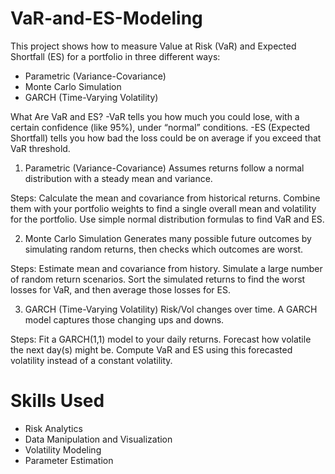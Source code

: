 # VaR-and-ES-Modeling

This project shows how to measure Value at Risk (VaR) and Expected Shortfall (ES) for a portfolio in three different ways:

- Parametric (Variance-Covariance)
- Monte Carlo Simulation
- GARCH (Time-Varying Volatility)



  
What Are VaR and ES?
  -VaR tells you how much you could lose, with a certain confidence (like 95%), under “normal” conditions.
  -ES (Expected Shortfall) tells you how bad the loss could be on average if you exceed that VaR threshold.



1. Parametric (Variance-Covariance)
Assumes returns follow a normal distribution with a steady mean and variance.

Steps:
Calculate the mean and covariance from historical returns.
Combine them with your portfolio weights to find a single overall mean and volatility for the portfolio.
Use simple normal distribution formulas to find VaR and ES.




2. Monte Carlo Simulation
Generates many possible future outcomes by simulating random returns, then checks which outcomes are worst.

Steps:
Estimate mean and covariance from history.
Simulate a large number of random return scenarios.
Sort the simulated returns to find the worst losses for VaR, and then average those losses for ES.


3. GARCH (Time-Varying Volatility)
Risk/Vol changes over time. A GARCH model captures those changing ups and downs.

Steps:
Fit a GARCH(1,1) model to your daily returns.
Forecast how volatile the next day(s) might be.
Compute VaR and ES using this forecasted volatility instead of a constant volatility.


# Skills Used
- Risk Analytics
- Data Manipulation and Visualization
- Volatility Modeling
- Parameter Estimation
